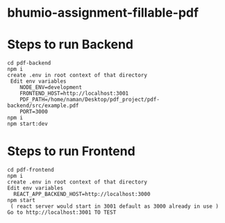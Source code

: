 # bhumio-assignment-fillable-pdf

# Steps to run Backend

```
cd pdf-backend
npm i
create .env in root context of that directory
 Edit env variables
    NODE_ENV=development
    FRONTEND_HOST=http://localhost:3001
    PDF_PATH=/home/naman/Desktop/pdf_project/pdf-backend/src/example.pdf
    PORT=3000
npm i
npm start:dev
```

# Steps to run Frontend

```
cd pdf-frontend
npm i
create .env in root context of that directory
Edit env variables
  REACT_APP_BACKEND_HOST=http://localhost:3000
npm start
 ( react server would start in 3001 default as 3000 already in use )
Go to http://localhost:3001 TO TEST
```
